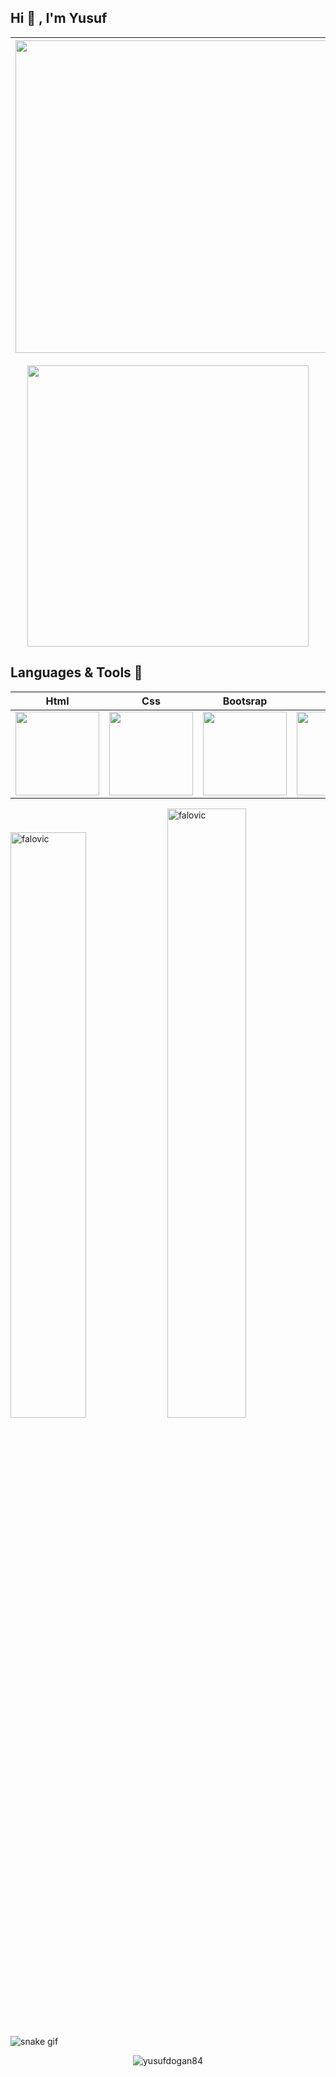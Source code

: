 ## Hi 👋 , I'm Yusuf 

|<img style="width: 500px" src="https://media.giphy.com/media/Cmr1OMJ2FN0B2/giphy.gif">|*Welcome to my github profile. I am veterinarian. I am translating articles about my profession in English on my own website. I want to improve myself to become a front-end web developer.* 
|-|-|



<p align="center">
  <span><img align="center" width="450" height="" src="https://github-readme-stats.vercel.app/api/top-langs/?username=yusufdogan84&&repo=mksec&border_radius=0&title_color=00ff00&text_color=00ff00&icon_color=00ff00&border_color=00ff00&bg_color=000000&layout=compact&langs_count=15&show_owner=1" /></span>
</p>

## Languages & Tools 💪

|Html|Css|Bootsrap|Git|Github|VS Code
|:-:|:-:|:-:|:-:|:-:|:-:|
|<img style="width: 134px" src="https://media.giphy.com/media/QssGEmpkyEOhBCb7e1/giphy.gif">|<img style="width: 134px" src="https://media.giphy.com/media/CEHtFH3rJ6xdhBUKIT/giphy.gif">|<img style="width: 134px" src="https://media.giphy.com/media/Sr8xDpMwVKOHUWDVRD/giphy.gif">|<img style="width: 134px" src="https://media.giphy.com/media/kH1DBkPNyZPOk0BxrM/giphy.gif">|<img style="width: 134px" src="https://media.giphy.com/media/KzJkzjggfGN5Py6nkT/giphy.gif">|<img style="width: 134px" src="https://media.giphy.com/media/IdyAQJVN2kVPNUrojM/giphy.gif">

<span><img style="width: 49%" src="https://github-readme-stats.vercel.app/api?username=yusufdogan84&show_icons=true&locale=en" alt="falovic" /></span>
<span><img style="width: 50%" src="https://github-readme-streak-stats.herokuapp.com/?user=yusufdogan84&" alt="falovic" /></span>

![snake gif](https://github.com/yusufdogan84/patika.dev-egitimleri/blob/master/github-contribution-grid-snake.gif)


<p align="center"> <img src="https://komarev.com/ghpvc/?username=yusufdogan84&label=Profile%20views&color=0e75b6&style=flat" alt="yusufdogan84"/></p>
